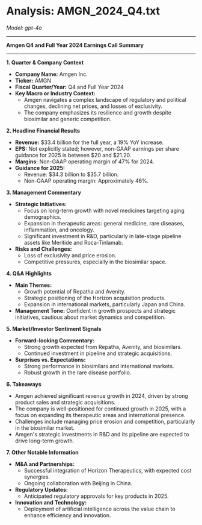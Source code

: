 # Analysis: AMGN_2024_Q4.txt

*Model: gpt-4o*

---

**Amgen Q4 and Full Year 2024 Earnings Call Summary**

---

**1. Quarter & Company Context**
- **Company Name:** Amgen Inc.
- **Ticker:** AMGN
- **Fiscal Quarter/Year:** Q4 and Full Year 2024
- **Key Macro or Industry Context:**
  - Amgen navigates a complex landscape of regulatory and political changes, declining net prices, and losses of exclusivity.
  - The company emphasizes its resilience and growth despite biosimilar and generic competition.

**2. Headline Financial Results**
- **Revenue:** $33.4 billion for the full year, a 19% YoY increase.
- **EPS:** Not explicitly stated; however, non-GAAP earnings per share guidance for 2025 is between $20 and $21.20.
- **Margins:** Non-GAAP operating margin of 47% for 2024.
- **Guidance for 2025:**
  - Revenue: $34.3 billion to $35.7 billion.
  - Non-GAAP operating margin: Approximately 46%.

**3. Management Commentary**
- **Strategic Initiatives:**
  - Focus on long-term growth with novel medicines targeting aging demographics.
  - Expansion in therapeutic areas: general medicine, rare diseases, inflammation, and oncology.
  - Significant investment in R&D, particularly in late-stage pipeline assets like Meritide and Roca-Tinlamab.
- **Risks and Challenges:**
  - Loss of exclusivity and price erosion.
  - Competitive pressures, especially in the biosimilar space.

**4. Q&A Highlights**
- **Main Themes:**
  - Growth potential of Repatha and Avenity.
  - Strategic positioning of the Horizon acquisition products.
  - Expansion in international markets, particularly Japan and China.
- **Management Tone:** Confident in growth prospects and strategic initiatives, cautious about market dynamics and competition.

**5. Market/Investor Sentiment Signals**
- **Forward-looking Commentary:**
  - Strong growth expected from Repatha, Avenity, and biosimilars.
  - Continued investment in pipeline and strategic acquisitions.
- **Surprises vs. Expectations:**
  - Strong performance in biosimilars and international markets.
  - Robust growth in the rare disease portfolio.

**6. Takeaways**
- Amgen achieved significant revenue growth in 2024, driven by strong product sales and strategic acquisitions.
- The company is well-positioned for continued growth in 2025, with a focus on expanding its therapeutic areas and international presence.
- Challenges include managing price erosion and competition, particularly in the biosimilar market.
- Amgen's strategic investments in R&D and its pipeline are expected to drive long-term growth.

**7. Other Notable Information**
- **M&A and Partnerships:**
  - Successful integration of Horizon Therapeutics, with expected cost synergies.
  - Ongoing collaboration with Beijing in China.
- **Regulatory Updates:**
  - Anticipated regulatory approvals for key products in 2025.
- **Innovation and Technology:**
  - Deployment of artificial intelligence across the value chain to enhance efficiency and innovation.